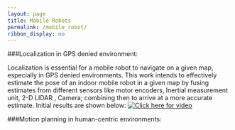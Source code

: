 ```yaml
---
layout: page
title: Mobile Robots
permalink: /mobile_robot/
ribbon_display: no
---
```


###Localization in GPS denied environment:

Localization is essential for a mobile robot to navigate on a given map, especially in GPS denied environments. This work intends to effectively estimate the pose of an indoor mobile robot in a given map by fusing estimates from different sensors like motor encoders, Inertial measurement unit, 2-D LIDAR , Camera; combining then to arrive at a more accurate estimate.
Initial results are shown below:
[![Click here for video](https://img.youtube.com/vi/69TlcWPwAac/maxresdefault.jpg)](https://www.youtube.com/watch?v=69TlcWPwAac)

###Motion planning in human-centric environments: 

